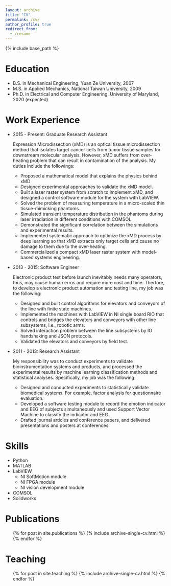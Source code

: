 ```yaml
---
layout: archive
title: "CV"
permalink: /cv/
author_profile: true
redirect_from:
  - /resume
---
```


{% include base_path %}

Education
======
* B.S. in Mechanical Engineering, Yuan Ze University, 2007
* M.S. in Applied Mechanics, National Taiwan University, 2009
* Ph.D. in Electrical and Computer Engineering, University of Maryland, 2020 (expected)

Work Experience
======
* 2015 - Present: Graduate Research Assistant

  Expression Microdissection (xMD) is an optical tissue microdissection method that isolates target cancer cells from tumor tissue samples for downstream molecular analysis. However, xMD suffers from over-heating problem that can result in contamination of the analysis. My duties include the followings:
  * Proposed a mathematical model that explains the physics behind xMD
  * Designed experimental approaches to validate the xMD model.
  * Built a laser raster system from scratch to implement xMD, and designed a control software module for the system with LabVIEW.
  * Solved the problem of measuring temperature in a micro-scaled thin tissue-mimicking phantoms.
  * Simulated transient temperature distribution in the phantoms during laser irradiation in different conditions with COMSOL
  * Demonstrated the significant correlation between the simulations and experimental results.
  * Implemented systematic approach to optimize the xMD process by deep learning so that xMD extracts only target cells and cause no damage to them due to the over-heating.
  * Commercialized a compact xMD laser raster system with model-based systems engineering. 

* 2013 - 2015: Software Engineer

  Electronic product test before launch inevitably needs many operators, thus, may cause human erros and require more cost and time. Therfore, to develop a electronic product automation and testing line, my job was the following:   
  * Designed and built control algorithms for elevators and conveyors of the line with finite state machines.
  * Implemented the machines with LabVIEW in NI single board RIO that controls and bridges the elevators and conveyors with other line subsystems, i.e., robotic arms.
  * Solved interaction problem between the line subsystems by IO handshaking and JSON protocols.
  * Validated the elevators and conveyors by field test.

* 2011 - 2013: Research Assistant

  My responsibility was to conduct experiments to validate bioinstrumentation systems and products, and processed the experimental results by machine learning classification methods and statistical analyses. Specifically, my job was the following:
  * Designed and conducted experiments to statistically validate biomedical systems. For example, factor analysis for questionnaire evaluation.
  * Developed a software testing module to record the emotion indicator and EEG of subjects simultaneously and used Support Vector Machine to classify the indicator and EEG.
  * Drafted journal articles and conference papers, and delivered presentations and posters at conferences.
  
Skills
======
* Python
* MATLAB
* LabVIEW
  * NI SoftMotion module
  * NI FPGA module
  * NI vision development module
* COMSOL
* Solidworks

Publications
======
  <ul>{% for post in site.publications %}
    {% include archive-single-cv.html %}
  {% endfor %}</ul>
  
Teaching
======
  <ul>{% for post in site.teaching %}
    {% include archive-single-cv.html %}
  {% endfor %}</ul>
